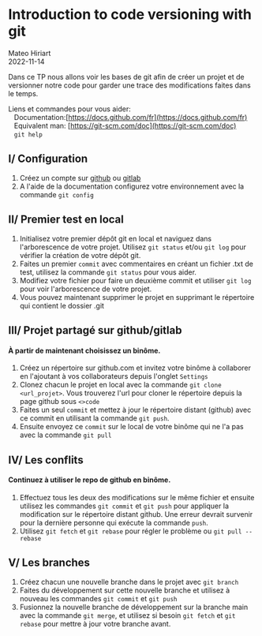 # Introduction to code versioning with git
Mateo Hiriart  
2022-11-14

Dans ce TP nous allons voir les bases de git afin de créer un projet et de versionner
notre code pour garder une trace des modifications faites dans le temps.


Liens et commandes pour vous aider:  
&nbsp;&nbsp; Documentation:[https://docs.github.com/fr](https://docs.github.com/fr)  
&nbsp;&nbsp; Equivalent man: [https://git-scm.com/doc](https://git-scm.com/doc)  
&nbsp;&nbsp; `git help`

## I/ Configuration
1) Créez un compte sur [github](https://github.com/) ou [gitlab](https://gitlab.com)
2) A l'aide de la documentation configurez votre environnement avec la commande `git config`

## II/ Premier test en local

1) Initialisez votre premier dépôt git en local et naviguez dans l'arborescence de votre projet.
Utilisez ``git status`` et/ou ``git log`` pour vérifier la création de votre dépôt git.
2) Faites un premier `commit` avec commentaires en créant un fichier .txt de test, utilisez la commande `git status` pour vous aider.
3) Modifiez votre fichier pour faire un deuxième commit et utiliser `git log` pour voir l'arborescence
de votre projet.
4) Vous pouvez maintenant supprimer le projet en supprimant le répertoire qui contient le dossier .git


## III/ Projet partagé sur github/gitlab
#### À partir de maintenant choisissez un binôme.

1) Créez un répertoire sur github.com et invitez votre binôme à collaborer en l'ajoutant à vos collaborateurs depuis l'onglet `Settings`
2) Clonez chacun le projet en local avec la commande `git clone <url_projet>`. Vous trouverez l'url pour cloner le répertoire depuis la page github
sous `<>code`
3) Faites un seul `commit` et mettez à jour le répertoire distant (github) avec ce commit en utilisant la commande `git push`.
4) Ensuite envoyez ce `commit` sur le local de votre binôme qui ne l'a pas avec la commande `git pull`

## IV/ Les conflits
#### Continuez à utiliser le repo de github en binôme.

1) Effectuez tous les deux des modifications sur le même fichier et ensuite utilisez les commandes `git commit` et `git push`
pour appliquer la modification sur le répertoire distant github. Une erreur devrait survenir pour la dernière personne qui exécute la commande `push`.
2) Utilisez `git fetch` et `git rebase` pour régler le problème ou `git pull --rebase`

## V/ Les branches

1) Créez chacun une nouvelle branche dans le projet avec `git branch` 
2) Faites du développement sur cette nouvelle branche et utilisez à nouveau les commandes `git commit` et `git push`
3) Fusionnez la nouvelle branche de développement sur la branche main avec la commande `git merge`, et utilisez si besoin  `git fetch` et `git rebase` pour mettre à jour votre branche avant.
